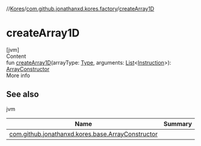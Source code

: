 //[Kores](../index.md)/[com.github.jonathanxd.kores.factory](index.md)/[createArray1D](create-array1-d.md)



# createArray1D  
[jvm]  
Content  
fun [createArray1D](create-array1-d.md)(arrayType: [Type](https://docs.oracle.com/javase/8/docs/api/java/lang/reflect/Type.html), arguments: [List](https://kotlinlang.org/api/latest/jvm/stdlib/kotlin.collections/-list/index.html)<[Instruction](../com.github.jonathanxd.kores/-instruction/index.md)>): [ArrayConstructor](../com.github.jonathanxd.kores.base/-array-constructor/index.md)  
More info  


## See also  
  
jvm  
  
|  Name|  Summary| 
|---|---|
| <a name="com.github.jonathanxd.kores.factory//createArray1D/#java.lang.reflect.Type#kotlin.collections.List[com.github.jonathanxd.kores.Instruction]/PointingToDeclaration/"></a>[com.github.jonathanxd.kores.base.ArrayConstructor](../com.github.jonathanxd.kores.base/-array-constructor/index.md)| <a name="com.github.jonathanxd.kores.factory//createArray1D/#java.lang.reflect.Type#kotlin.collections.List[com.github.jonathanxd.kores.Instruction]/PointingToDeclaration/"></a>
  
  



